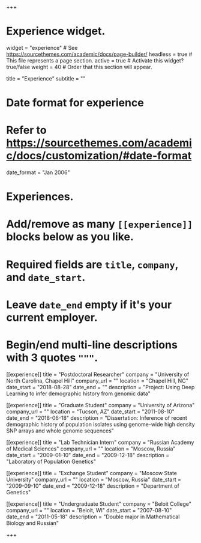 +++
# Experience widget.
widget = "experience"  # See https://sourcethemes.com/academic/docs/page-builder/
headless = true  # This file represents a page section.
active = true  # Activate this widget? true/false
weight = 40  # Order that this section will appear.

title = "Experience"
subtitle = ""

# Date format for experience
#   Refer to https://sourcethemes.com/academic/docs/customization/#date-format
date_format = "Jan 2006"

# Experiences.
#   Add/remove as many `[[experience]]` blocks below as you like.
#   Required fields are `title`, `company`, and `date_start`.
#   Leave `date_end` empty if it's your current employer.
#   Begin/end multi-line descriptions with 3 quotes `"""`.
[[experience]]
  title = "Postdoctoral Researcher"
  company = "University of North Carolina, Chapel Hill"
  company_url = ""
  location = "Chapel Hill, NC"
  date_start = "2018-08-28"
  date_end = ""
  description = "Project: Using Deep Learning to infer demographic history from genomic data"

[[experience]]
  title = "Graduate Student"
  company = "University of Arizona"
  company_url = ""
  location = "Tucson, AZ"
  date_start = "2011-08-10"
  date_end = "2018-06-18"
  description = "Dissertation: Inference of recent demographic history of population isolates using genome-wide high density SNP arrays and whole genome sequences"

[[experience]]
  title = "Lab Technician Intern"
  company = "Russian Academy of Medical Sciences"
  company_url = ""
  location = "Moscow, Russia"
  date_start = "2009-01-10"
  date_end = "2009-12-18"
  description = "Laboratory of Population Genetics"
  
[[experience]]
  title = "Exchange Student"
  company = "Moscow State University"
  company_url = ""
  location = "Moscow, Russia"
  date_start = "2009-09-10"
  date_end = "2009-12-18"
  description = "Department of Genetics"
    
[[experience]]
  title = "Undergraduate Student"
  company = "Beloit College"
  company_url = ""
  location = "Beloit, WI"
  date_start = "2007-08-10"
  date_end = "2011-05-18"
  description = "Double major in Mathematical Biology and Russian"

+++

